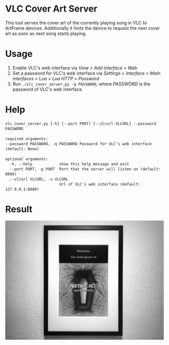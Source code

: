 # VLC Cover Art Server

This tool serves the cover art of the currently playing song in VLC to ArtFrame devices.
Additionally it hints the device to request the next cover art as soon as next song starts playing.

# Usage

1. Enable VLC's web interface via _View_ > _Add interface_ > _Web_
2. Set a password for VLC's web interface via _Settings_ > _Interface_ > _Main interfaces_ > _Lua_ > _Lua HTTP_ > _Password_
3. Run ```./vlc_cover_server.py -q PASSWORD```, where _PASSWORD_ is the password of VLC's web interface.

# Help

```
vlc_cover_server.py [-h] [--port PORT] [--vlcurl VLCURL] --password PASSWORD

required arguments:
--password PASSWORD, -q PASSWORD Password for VLC's web interface (default: None)

optional arguments:
  -h, --help            show this help message and exit
  --port PORT, -p PORT  Port that the server will listen on (default: 8090)
  --vlcurl VLCURL, -u VLCURL
                        Url of VLC's web interface (default: 127.0.0.1:8080)
```

# Result

![Demo](cover-metallica-the-unforgive-iii.jpg)
